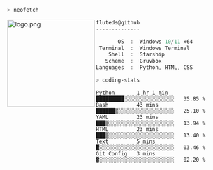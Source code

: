 ```zsh
> neofetch
```

<!--img align="left" src="https://github.com/fluteds.png" alt="logo.png" width="200"/>-->
<img align="left" src="https://external-content.duckduckgo.com/iu/?u=https%3A%2F%2F78.media.tumblr.com%2F975fca5f82161b190efdcaa05ffbd4ec%2Ftumblr_p6q6m9TJF01x3p3jmo1_500.png&f=1&nofb=1" alt="logo.png" width="200"/>

```csharp
fluteds@github
--------------

       OS  :  Windows 10/11 x64
 Terminal  :  Windows Terminal
    Shell  :  Starship
   Scheme  :  Gruvbox
Languages  :  Python, HTML, CSS
```

```zsh
> coding-stats
```

<!--START_SECTION:waka-->

```text
Python       1 hr 1 min      █████████░░░░░░░░░░░░░░░░   35.85 %
Bash         43 mins         ██████▒░░░░░░░░░░░░░░░░░░   25.10 %
YAML         23 mins         ███▒░░░░░░░░░░░░░░░░░░░░░   13.94 %
HTML         23 mins         ███▒░░░░░░░░░░░░░░░░░░░░░   13.40 %
Text         5 mins          █░░░░░░░░░░░░░░░░░░░░░░░░   03.46 %
Git Config   3 mins          ▓░░░░░░░░░░░░░░░░░░░░░░░░   02.20 %
```

<!--END_SECTION:waka-->
